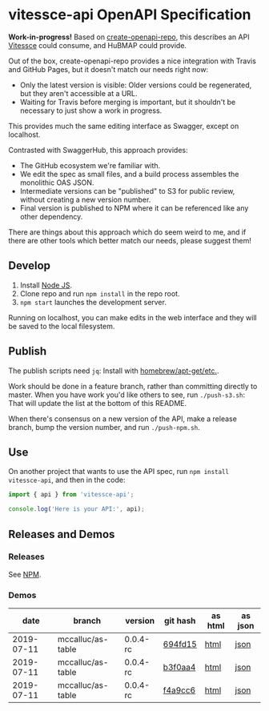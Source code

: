 # vitessce-api OpenAPI Specification

**Work-in-progress!** Based on [create-openapi-repo](https://github.com/Redocly/create-openapi-repo),
this describes an API [Vitessce](https://github.com/hms-dbmi/vitessce) could consume,
and HuBMAP could provide.

Out of the box, create-openapi-repo provides a nice integration with Travis and GitHub Pages,
but it doesn't match our needs right now:
- Only the latest version is visible: Older versions could be regenerated, but they aren't accessible at a URL.
- Waiting for Travis before merging is important, but it shouldn't be necessary to just show a work in progress.

This provides much the same editing interface as Swagger, except on localhost.

Contrasted with SwaggerHub, this approach provides:
- The GitHub ecosystem we're familiar with.
- We edit the spec as small files, and a build process assembles the monolithic OAS JSON.
- Intermediate versions can be "published" to S3 for public review, without creating a new version number.
- Final version is published to NPM where it can be referenced like any other dependency.

There are things about this approach which do seem weird to me,
and if there are other tools which better match our needs, please suggest them!

## Develop

1. Install [Node JS](https://nodejs.org/).
2. Clone repo and run `npm install` in the repo root.
3. `npm start` launches the development server.

Running on localhost, you can make edits in the web interface and they will be saved to the local filesystem.

## Publish

The publish scripts need `jq`: Install with [homebrew/apt-get/etc.](https://stedolan.github.io/jq/download/).

Work should be done in a feature branch, rather than committing directly to master.
When you have work you'd like others to see, run `./push-s3.sh`:
That will update the list at the bottom of this README.

When there's consensus on a new version of the API, make a release branch, bump the version number,
and run `./push-npm.sh`.

## Use

On another project that wants to use the API spec, run `npm install vitessce-api`,
and then in the code:

```javascript
import { api } from 'vitessce-api';

console.log('Here is your API:', api);
```

## Releases and Demos

### Releases

See [NPM](https://www.npmjs.com/package/vitessce-api).

### Demos

| date | branch | version | git hash | as html | as json |
| ---- | ------ | ------- | -------- | ------- | ------- |
| 2019-07-11 | mccalluc/as-table | 0.0.4-rc | [694fd15](https://github.com/hms-dbmi/vitessce-api/tree/694fd15) | [html](https://redocly.github.io/redoc/?url=https://s3.amazonaws.com/vitessce-data/vitessce-api/2019-07-11/694fd15/openapi.json) | [json](https://s3.amazonaws.com/vitessce-data/vitessce-api/2019-07-11/694fd15/openapi.json) |
| 2019-07-11 | mccalluc/as-table | 0.0.4-rc | [b3f0aa4](https://github.com/hms-dbmi/vitessce-api/tree/b3f0aa4) | [html](https://redocly.github.io/redoc/?url=https://s3.amazonaws.com/vitessce-data/vitessce-api/2019-07-11/b3f0aa4/openapi.json) | [json](https://s3.amazonaws.com/vitessce-data/vitessce-api/2019-07-11/b3f0aa4/openapi.json) |
| 2019-07-11 | mccalluc/as-table | 0.0.4-rc | [f4a9cc6](https://github.com/hms-dbmi/vitessce-api/tree/f4a9cc6) | [html](https://redocly.github.io/redoc/?url=) | [json](https://s3.amazonaws.com/vitessce-data/vitessce-api/2019-07-11/f4a9cc6/openapi.json) |
